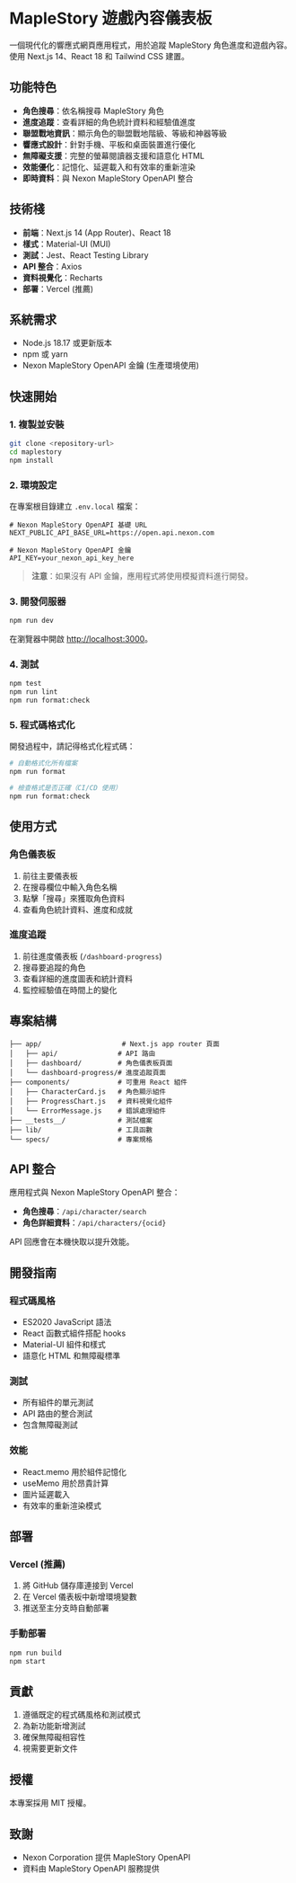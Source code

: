 # MapleStory 遊戲內容儀表板

一個現代化的響應式網頁應用程式，用於追蹤 MapleStory 角色進度和遊戲內容。使用 Next.js 14、React 18 和 Tailwind CSS 建置。

## 功能特色

- **角色搜尋**：依名稱搜尋 MapleStory 角色
- **進度追蹤**：查看詳細的角色統計資料和經驗值進度
- **聯盟戰地資訊**：顯示角色的聯盟戰地階級、等級和神器等級
- **響應式設計**：針對手機、平板和桌面裝置進行優化
- **無障礙支援**：完整的螢幕閱讀器支援和語意化 HTML
- **效能優化**：記憶化、延遲載入和有效率的重新渲染
- **即時資料**：與 Nexon MapleStory OpenAPI 整合

## 技術棧

- **前端**：Next.js 14 (App Router)、React 18
- **樣式**：Material-UI (MUI)
- **測試**：Jest、React Testing Library
- **API 整合**：Axios
- **資料視覺化**：Recharts
- **部署**：Vercel (推薦)

## 系統需求

- Node.js 18.17 或更新版本
- npm 或 yarn
- Nexon MapleStory OpenAPI 金鑰 (生產環境使用)

## 快速開始

### 1. 複製並安裝

```bash
git clone <repository-url>
cd maplestory
npm install
```

### 2. 環境設定

在專案根目錄建立 `.env.local` 檔案：

```env
# Nexon MapleStory OpenAPI 基礎 URL
NEXT_PUBLIC_API_BASE_URL=https://open.api.nexon.com

# Nexon MapleStory OpenAPI 金鑰
API_KEY=your_nexon_api_key_here
```

> **注意**：如果沒有 API 金鑰，應用程式將使用模擬資料進行開發。

### 3. 開發伺服器

```bash
npm run dev
```

在瀏覽器中開啟 [http://localhost:3000](http://localhost:3000)。

### 4. 測試

```bash
npm test
npm run lint
npm run format:check
```

### 5. 程式碼格式化

開發過程中，請記得格式化程式碼：

```bash
# 自動格式化所有檔案
npm run format

# 檢查格式是否正確（CI/CD 使用）
npm run format:check
```

## 使用方式

### 角色儀表板

1. 前往主要儀表板
2. 在搜尋欄位中輸入角色名稱
3. 點擊「搜尋」來獲取角色資料
4. 查看角色統計資料、進度和成就

### 進度追蹤

1. 前往進度儀表板 (`/dashboard-progress`)
2. 搜尋要追蹤的角色
3. 查看詳細的進度圖表和統計資料
4. 監控經驗值在時間上的變化

## 專案結構

```
├── app/                    # Next.js app router 頁面
│   ├── api/               # API 路由
│   ├── dashboard/         # 角色儀表板頁面
│   └── dashboard-progress/# 進度追蹤頁面
├── components/            # 可重用 React 組件
│   ├── CharacterCard.js   # 角色顯示組件
│   ├── ProgressChart.js   # 資料視覺化組件
│   └── ErrorMessage.js    # 錯誤處理組件
├── __tests__/             # 測試檔案
├── lib/                   # 工具函數
└── specs/                 # 專案規格
```

## API 整合

應用程式與 Nexon MapleStory OpenAPI 整合：

- **角色搜尋**：`/api/character/search`
- **角色詳細資料**：`/api/characters/{ocid}`

API 回應會在本機快取以提升效能。

## 開發指南

### 程式碼風格

- ES2020 JavaScript 語法
- React 函數式組件搭配 hooks
- Material-UI 組件和樣式
- 語意化 HTML 和無障礙標準

### 測試

- 所有組件的單元測試
- API 路由的整合測試
- 包含無障礙測試

### 效能

- React.memo 用於組件記憶化
- useMemo 用於昂貴計算
- 圖片延遲載入
- 有效率的重新渲染模式

## 部署

### Vercel (推薦)

1. 將 GitHub 儲存庫連接到 Vercel
2. 在 Vercel 儀表板中新增環境變數
3. 推送至主分支時自動部署

### 手動部署

```bash
npm run build
npm start
```

## 貢獻

1. 遵循既定的程式碼風格和測試模式
2. 為新功能新增測試
3. 確保無障礙相容性
4. 視需要更新文件

## 授權

本專案採用 MIT 授權。

## 致謝

- Nexon Corporation 提供 MapleStory OpenAPI
- 資料由 MapleStory OpenAPI 服務提供
